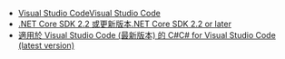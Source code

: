 * [<span data-ttu-id="64300-101">Visual Studio Code</span><span class="sxs-lookup"><span data-stu-id="64300-101">Visual Studio Code</span></span>](https://code.visualstudio.com/download)
* [<span data-ttu-id="64300-102">.NET Core SDK 2.2 或更新版本</span><span class="sxs-lookup"><span data-stu-id="64300-102">.NET Core SDK 2.2 or later</span></span>](https://www.microsoft.com/net/download/all)
* [<span data-ttu-id="64300-103">適用於 Visual Studio Code (最新版本) 的 C#</span><span class="sxs-lookup"><span data-stu-id="64300-103">C# for Visual Studio Code (latest version)</span></span>](https://marketplace.visualstudio.com/items?itemName=ms-vscode.csharp)